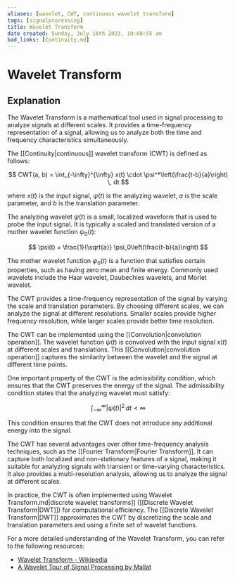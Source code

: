 ```yaml
---
aliases: [wavelet, CWT, continuous wavelet transform]
tags: [signalprocessing]
title: Wavelet Transform
date created: Sunday, July 16th 2023, 10:08:55 am
bad_links: [Continuity.md]
---
```

# Wavelet Transform

## Explanation
The Wavelet Transform is a mathematical tool used in signal processing to analyze signals at different scales. It provides a time-frequency representation of a signal, allowing us to analyze both the time and frequency characteristics simultaneously.

The [[Continuity|continuous]] wavelet transform (CWT) is defined as follows:

$$
CWT(a, b) = \int_{-\infty}^{\infty} x(t) \cdot \psi^*\left(\frac{t-b}{a}\right) \, dt
$$

where $x(t)$ is the input signal, $\psi(t)$ is the analyzing wavelet, $a$ is the scale parameter, and $b$ is the translation parameter.

The analyzing wavelet $\psi(t)$ is a small, localized waveform that is used to probe the input signal. It is typically a scaled and translated version of a mother wavelet function $\psi_0(t)$:

$$
\psi(t) = \frac{1}{\sqrt{a}} \psi_0\left(\frac{t-b}{a}\right)
$$

The mother wavelet function $\psi_0(t)$ is a function that satisfies certain properties, such as having zero mean and finite energy. Commonly used wavelets include the Haar wavelet, Daubechies wavelets, and Morlet wavelet.

The CWT provides a time-frequency representation of the signal by varying the scale and translation parameters. By choosing different scales, we can analyze the signal at different resolutions. Smaller scales provide higher frequency resolution, while larger scales provide better time resolution.

The CWT can be implemented using the [[Convolution|convolution operation]]. The wavelet function $\psi(t)$ is convolved with the input signal $x(t)$ at different scales and translations. This [[Convolution|convolution operation]] captures the similarity between the wavelet and the signal at different time points.

One important property of the CWT is the admissibility condition, which ensures that the CWT preserves the energy of the signal. The admissibility condition states that the analyzing wavelet must satisfy:

$$
\int_{-\infty}^{\infty} |\psi(t)|^2 \, dt < \infty
$$

This condition ensures that the CWT does not introduce any additional energy into the signal.

The CWT has several advantages over other time-frequency analysis techniques, such as the [[Fourier Transform|Fourier Transform]]. It can capture both localized and non-stationary features of a signal, making it suitable for analyzing signals with transient or time-varying characteristics. It also provides a multi-resolution analysis, allowing us to analyze the signal at different scales.

In practice, the CWT is often implemented using Wavelet Transform.md|discrete wavelet transforms]] ([[Discrete Wavelet Transform|DWT]]) for computational efficiency. The [[Discrete Wavelet Transform|DWT]] approximates the CWT by discretizing the scale and translation parameters and using a finite set of wavelet functions.

For a more detailed understanding of the Wavelet Transform, you can refer to the following resources:
- [Wavelet Transform - Wikipedia](https://en.wikipedia.org/wiki/Wavelet_transform)
- [A Wavelet Tour of Signal Processing by Mallat](https://www.amazon.com/Wavelet-Tour-Signal-Processing-Third/dp/0123743702)
